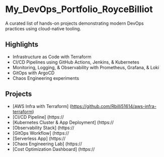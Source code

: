 # My_DevOps_Portfolio_RoyceBilliot

A curated list of hands-on projects demonstrating modern DevOps practices using cloud-native tooling.

## Highlights
- Infrastructure as Code with Terraform
- CI/CD Pipelines using GitHub Actions, Jenkins, & Kubernetes
- Monitoring, Logging, & Observability with Prometheus, Grafana, & Loki
- GitOps with ArgoCD
- Chaos Engineering experiments

## Projects
- [AWS Infra with Terraform] (https://github.com/Rbilli51614/aws-infra-terraform)
- [CI/CD Pipeline] (https://
- [Kubernetes Cluster & App Deployment] (https://
- [Observability Stack] (https://
- [GitOps Workflow] (https://
- [Serverless App] (https://
- [Chaos Engineering Lab] (https://
- [Cost Optimization Dashboard] (https://
